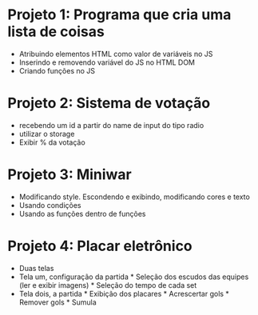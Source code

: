 # Projeto 1: Programa que cria uma lista de coisas 
  * Atribuindo elementos HTML como valor de variáveis no JS
  * Inserindo e removendo variável do JS no HTML DOM
  * Criando funções no JS

# Projeto 2: Sistema de votação
  * recebendo um id a partir do name de input do tipo radio
  * utilizar o storage  
  * Exibir % da votação

# Projeto 3: Miniwar
  * Modificando style. Escondendo e exibindo, modificando cores e texto
  * Usando condições  
  * Usando as funções dentro de funções

# Projeto 4: Placar eletrônico
  * Duas telas
   * Tela um, configuração da partida
    * Seleção dos escudos das equipes (ler e exibir imagens)
    * Seleção do tempo de cada set
   * Tela dois, a partida 
    * Exibição dos placares
    * Acrescertar gols
    * Remover gols
    * Sumula 
